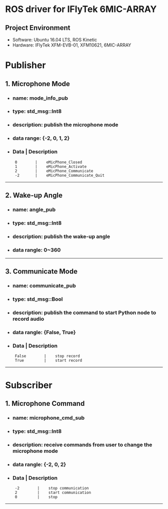 # ROS driver for IFlyTek 6MIC-ARRAY
## Project Environment
* Software: Ubuntu 16.04 LTS, ROS Kinetic
* Hardware: IFlyTek XFM-EVB-01, XFM10621, 6MIC-ARRAY

# Publisher

## 1. Microphone Mode
* ### name: __mode_info_pub__    
* ### type: **std_msg::Int8**
* ### description: **publish the microphone mode**
* ### data range: **{-2, 0, 1, 2}**
* ###  __Data__ |     __Description__ 
       0        |    eMicPhone_Closed
       1        |    eMicPhone_Activate
       2        |    eMicPhone_Communicate
       -2       |    eMicPhone_Communicate_Quit
---
       
       
       
       
## 2. Wake-up Angle
* ### name: __angle_pub__    
* ### type: **std_msg::Int8**
* ### description: **publish the wake-up angle**
* ### data rangle: **0~360**
---

## 3. Communicate Mode
* ### name: __communicate_pub__    
* ### type: **std_msg::Bool**
* ### description: **publish the command to start Python node to record audio**
* ### data rangle: **{False, True}**
* ###  __Data__ |     __Description__ 
       False        |    stop record
       True         |    start record
---
 
# Subscriber
 
## 1. Microphone Command
* ### name: __microphone_cmd_sub__    
* ### type: **std_msg::Int8**
* ### description: **receive commands from user to change the microphone mode**
* ### data rangle: **{-2, 0, 2}**
* ###  __Data__ |     __Description__ 
       -2        |    stop communication
       2         |    start communication
       0         |    stop 
---
 

    
